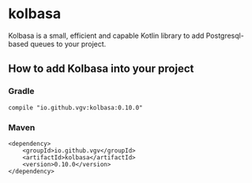 # kolbasa

Kolbasa is a small, efficient and capable Kotlin library to add Postgresql-based queues to your project. 






## How to add Kolbasa into your project
### Gradle
```
compile "io.github.vgv:kolbasa:0.10.0"
```
### Maven
```
<dependency>
    <groupId>io.github.vgv</groupId>
    <artifactId>kolbasa</artifactId>
    <version>0.10.0</version>
</dependency>
```
